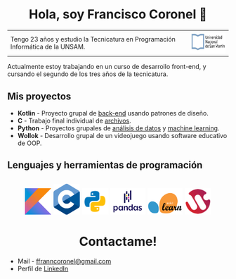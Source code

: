 <h1 align=center>Hola, soy Francisco Coronel 👋</h1>
<table align=center>
<tr>
  <td>Tengo 23 años y estudio la Tecnicatura en Programación Informática de la UNSAM.</td>
  <td><img src="assets/UNSAM.jpg" alt="Logo de la Universidad Nacional de San Martín" height=50 width=120></td>
</tr>
</table>
Actualmente estoy trabajando en un curso de desarrollo front-end, y cursando el segundo de los tres años de la tecnicatura.
<h2>Mis proyectos</h2>
<ul>
  <li><strong>Kotlin</strong> - Proyecto grupal de <a href="https://github.com/franncoronel/readApp_proyectoKotlin/tree/main"> back-end</a> usando patrones de diseño.</li>
  <li><strong>C</strong> - Trabajo final individual de <a href="https://github.com/franncoronel/TP-Laboratorio-De-Computacion-2">archivos</a>.</li>
  <li><strong>Python</strong> - Proyectos grupales de <a href="https://github.com/franncoronel/TP-PandaS-Matematica-3">análisis de datos</a> y <a href="https://github.com/franncoronel/TP-NN-Matematica-3">machine learning</a>.</li>
  <li><strong>Wollok</strong> - Desarrollo grupal de un videojuego usando software educativo de OOP.</li>
  <!-- AGREGAR CUANDO ESTÉ TERMINADO <li>Desarrollo web - Portfolio</li> -->
</ul>
<h2>Lenguajes y herramientas de programación<h2>
<div align=center>
  <img src="assets/images.jpeg" alt="Logo de Kotlin" height=60 width=60> <img src="assets/C_Logo.png" alt="Logo de C" height=70 width=60> <img src="assets/python.png" alt="Logo de Python" height=60 width=60> <img src="assets/pandas_logo.png" alt="Logo de la librería Pandas" height=60 width=80> <img src="assets/pngegg.png" alt="Logo de la librería SciKit Learn" height=60 width=80> <img src="assets/wollok.png" alt="Logo del software educativo Wollok" height=60 width=60>
</div>
<h1 align=center>Contactame!</h1>
<ul>
  <li>Mail - <a href="mailto:www.ffranncoronel@gmail.com">ffranncoronel@gmail.com</a></li>
  <li>Perfil de <a href="https://www.linkedin.com/in/coronelfrancisco/">LinkedIn</a></li>
</ul>
